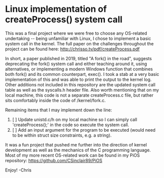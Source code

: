 # Linux implementation of createProcess() system call
This was a final project where we were free to choose any OS-related undertaking -- being unfamiliar with Linux, I chose to implement a basic system call in the kernel. 
The full paper on the challenges throughout the project can be found here: http://chrisso.tv/pdf/createProcess.pdf

In short, a paper published in 2019, titled "A fork() in the road", suggests deprecating the fork() system call and either teaching around it, using alternatives, or implementing
a modern Windows function that combines both fork() and its common counterpart, exec(). I took a stab at a very basic implementation of this and was able to print the output
to the kernel log. Other additions not included in this repository are the updated system call table as well as the syscalls.h header file. Also worth mentioning that on my local machine,
this code is not a separate createProcess.c file, but rather sits comfortably inside the code of /kernel/fork.c.

Remaining items that I may implement down the line:
1. [ ] Update unistd.c/h on my local machine so I can simply call 'createProcess();' in the code so execute the system call.
2. [ ] Add an input argument for the program to be executed (would need to be within struct size constraints, e.g. a string).

It was a fun project that pushed me further into the direction of kernel development as well as the mechanics of the C programming language. Most of my more recent OS-related work
can be found in my PiOS repository: https://github.com/CSinclair89/PiOS

Enjoy! -Chris
